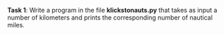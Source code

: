 **Task 1**: Write a program in the file **klickstonauts.py** that takes as input a number of kilometers and prints the corresponding number of nautical miles.